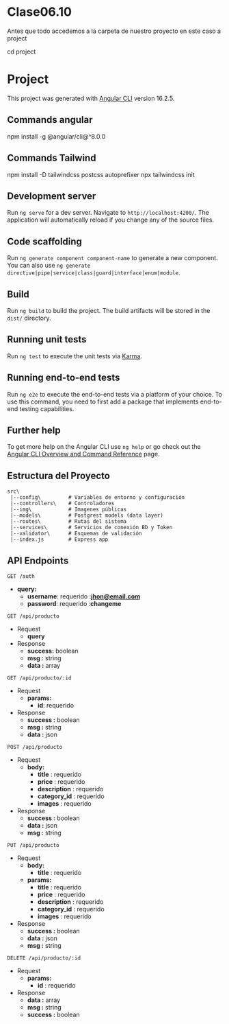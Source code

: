 # Clase06.10
Antes que todo accedemos a la carpeta de nuestro proyecto en este caso a project

cd project 

# Project

This project was generated with [Angular CLI](https://github.com/angular/angular-cli) version 16.2.5.

## Commands angular
npm install -g @angular/cli@^8.0.0

## Commands Tailwind
npm install -D tailwindcss postcss autoprefixer
npx tailwindcss init

## Development server

Run `ng serve` for a dev server. Navigate to `http://localhost:4200/`. The application will automatically reload if you change any of the source files.

## Code scaffolding

Run `ng generate component component-name` to generate a new component. You can also use `ng generate directive|pipe|service|class|guard|interface|enum|module`.

## Build

Run `ng build` to build the project. The build artifacts will be stored in the `dist/` directory.

## Running unit tests

Run `ng test` to execute the unit tests via [Karma](https://karma-runner.github.io).

## Running end-to-end tests

Run `ng e2e` to execute the end-to-end tests via a platform of your choice. To use this command, you need to first add a package that implements end-to-end testing capabilities.

## Further help

To get more help on the Angular CLI use `ng help` or go check out the [Angular CLI Overview and Command Reference](https://angular.io/cli) page.

## Estructura del Proyecto

```
src\
 |--config\         # Variables de entorno y configuración 
 |--controllers\    # Controladores 
 |--img\            # Imagenes públicas
 |--models\         # Postgrest models (data layer) 
 |--routes\         # Rutas del sistema
 |--services\       # Servicios de conexión BD y Token 
 |--validator\      # Esquemas de validación
 |--index.js        # Express app
```


## API Endpoints

<code>GET /auth</code> 
- **query:** 
    - **username**:  requerido :**jhon@email.com**
    - **password**:  requerido :**changeme**
 
<code>GET /api/producto</code> 
- Request
    - **query**
- Response
    - **success:** boolean   
    - **msg :** string
    - **data :** array
 
<code>GET /api/producto/:id</code> 
- Request
    - **params:**
        - **id**:  requerido
- Response
    - **success :** boolean
    - **msg :** string
    - **data :** json
    
<code>POST /api/producto</code>
- Request
   - **body:**
        - **title** : requerido
        - **price** : requerido
        - **description** : requerido
        - **category_id** : requerido
        - **images** : requerido
- Response
    - **success :** boolean
    - **data :** json
    - **msg :** string 

<code>PUT /api/producto</code>
- Request
    - **body:**
        - **title** :  requerido
    - **params:**
        - **title** : requerido
        - **price** : requerido
        - **description** : requerido
        - **category_id** : requerido
        - **images** : requerido
- Response
    - **success :** boolean
    - **data :** json
    - **msg :** string 

<code>DELETE /api/producto/:id</code> 
- Request
    - **params:**
        - **id** : requerido 
- Response
    - **data :** array
    - **msg :** string 
    - **success :** boolean
